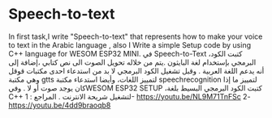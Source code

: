 # Speech-to-text
In first task,I write "Speech-to-text" that represents how to make your voice to text in the Arabic language , also I Write a simple Setup code by using C++ language for WESOM ESP32 MINI.  في Speech-to-Text ،كتبت الكود البرمجي بإستخدام لغة البايثون .يتم من خلاله تحويل الصوت الى نص كتابي ،إضافة إلى أنه يدعم اللغة العربية . وقبل تشغيل الكود البرمجي لا بد من استدعاء احدى مكتبات قوقل وهي مكتبة gtts لتمييز اللغات، وأيضا استدعاء مكتبة speechrecognition لتمييز ما إذا كان يوجد صوت أو لا . وفيWESOM ESP32 SETUP ،كتبت الكود البرمجي البسيط بلغة C++ لتشغيل شريحة الانترنت .  المراجع : 1- https://youtu.be/NL9M71TnFSc  2- https://youtu.be/4dd9braoqb8
